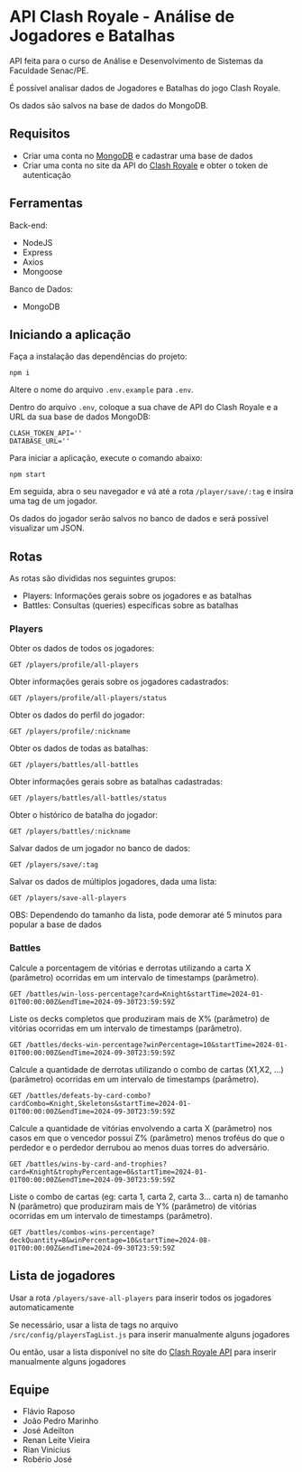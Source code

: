 # API Clash Royale - Análise de Jogadores e Batalhas

API feita para o curso de Análise e Desenvolvimento de Sistemas da Faculdade Senac/PE.

É possível analisar dados de Jogadores e Batalhas do jogo Clash Royale.

Os dados são salvos na base de dados do MongoDB.

## Requisitos

- Criar uma conta no [MongoDB](https://developer.clashroyale.com/) e cadastrar uma base de dados
- Criar uma conta no site da API do [Clash Royale](https://account.mongodb.com/account/login) e obter o token de autenticação

## Ferramentas

Back-end:

- NodeJS
- Express
- Axios
- Mongoose

Banco de Dados:

- MongoDB

## Iniciando a aplicação

Faça a instalação das dependências do projeto:

    npm i

Altere o nome do arquivo `.env.example` para `.env`.

Dentro do arquivo `.env`, coloque a sua chave de API do Clash Royale e a URL da sua base de dados MongoDB:

    CLASH_TOKEN_API=''
    DATABASE_URL=''

Para iniciar a aplicação, execute o comando abaixo:

    npm start

Em seguida, abra o seu navegador e vá até a rota `/player/save/:tag` e insira uma tag de um jogador.

Os dados do jogador serão salvos no banco de dados e será possível visualizar um JSON.

## Rotas

As rotas são divididas nos seguintes grupos:

- Players: Informações gerais sobre os jogadores e as batalhas
- Battles: Consultas (queries) específicas sobre as batalhas

### Players

Obter os dados de todos os jogadores:

    GET /players/profile/all-players

Obter informações gerais sobre os jogadores cadastrados:

    GET /players/profile/all-players/status

Obter os dados do perfil do jogador:

    GET /players/profile/:nickname

Obter os dados de todas as batalhas:

    GET /players/battles/all-battles

Obter informações gerais sobre as batalhas cadastradas:

    GET /players/battles/all-battles/status

Obter o histórico de batalha do jogador:

    GET /players/battles/:nickname

Salvar dados de um jogador no banco de dados:

    GET /players/save/:tag

Salvar os dados de múltiplos jogadores, dada uma lista:

    GET /players/save-all-players

OBS: Dependendo do tamanho da lista, pode demorar até 5 minutos para popular a base de dados

### Battles

Calcule a porcentagem de vitórias e derrotas utilizando a carta X (parâmetro) ocorridas em um intervalo de timestamps (parâmetro).

    GET /battles/win-loss-percentage?card=Knight&startTime=2024-01-01T00:00:00Z&endTime=2024-09-30T23:59:59Z

Liste os decks completos que produziram mais de X% (parâmetro) de vitórias ocorridas em um intervalo de timestamps (parâmetro).

    GET /battles/decks-win-percentage?winPercentage=10&startTime=2024-01-01T00:00:00Z&endTime=2024-09-30T23:59:59Z

Calcule a quantidade de derrotas utilizando o combo de cartas (X1,X2, ...) (parâmetro) ocorridas em um intervalo de timestamps (parâmetro).

    GET /battles/defeats-by-card-combo?cardCombo=Knight,Skeletons&startTime=2024-01-01T00:00:00Z&endTime=2024-09-30T23:59:59Z

Calcule a quantidade de vitórias envolvendo a carta X (parâmetro) nos casos em que o vencedor possui Z% (parâmetro) menos troféus do que o perdedor e o perdedor derrubou ao menos duas torres do adversário.

    GET /battles/wins-by-card-and-trophies?card=Knight&trophyPercentage=0&startTime=2024-01-01T00:00:00Z&endTime=2024-09-30T23:59:59Z

Liste o combo de cartas (eg: carta 1, carta 2, carta 3... carta n) de tamanho N (parâmetro) que produziram mais de Y% (parâmetro) de vitórias ocorridas em um intervalo de timestamps (parâmetro).

    GET /battles/combos-wins-percentage?deckQuantity=8&winPercentage=10&startTime=2024-08-01T00:00:00Z&endTime=2024-09-30T23:59:59Z

## Lista de jogadores

Usar a rota `/players/save-all-players` para inserir todos os jogadores automaticamente

Se necessário, usar a lista de tags no arquivo `/src/config/playersTagList.js` para inserir manualmente alguns jogadores

Ou então, usar a lista disponível no site do [Clash Royale API](https://royaleapi.com/player/search/results?lang=en&q=%28Tag&fwd=1) para inserir manualmente alguns jogadores

## Equipe

- Flávio Raposo
- João Pedro Marinho
- José Adeilton
- Renan Leite Vieira
- Rian Vinicius
- Robério José
